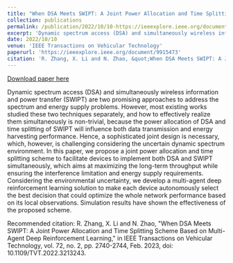 ```yaml
---
title: "When DSA Meets SWIPT: A Joint Power Allocation and Time Splitting Scheme Based on Multi-Agent Deep Reinforcement Learning"
collection: publications
permalink: /publication/2022/10/10-https://ieeexplore.ieee.org/document/9915473
excerpt: 'Dynamic spectrum access (DSA) and simultaneously wireless information and power transfer (SWIPT) are two promising approaches to address the spectrum and energy supply problems. However, most existing works studied these two techniques separately, and how to effectively realize them simultaneously is non-trivial, because the power allocation of DSA and time splitting of SWIPT will influence both data transmission and energy harvesting performance. Hence, a sophisticated joint design is necessary, which, however, is challenging considering the uncertain dynamic spectrum environment. In this paper, we propose a joint power allocation and time splitting scheme to facilitate devices to implement both DSA and SWIPT simultaneously, which aims at maximizing the long-term throughput while ensuring the interference limitation and energy supply requirements. Considering the environmental uncertainty, we develop a multi-agent deep reinforcement learning solution to make each device autonomously select the best decision that could optimize the whole network performance based on its local observations. Simulation results have shown the effectiveness of the proposed scheme.'
date: 2022/10/10
venue: 'IEEE Transactions on Vehicular Technology'
paperurl: 'https://ieeexplore.ieee.org/document/9915473'
citation: 'R. Zhang, X. Li and N. Zhao, &quot;When DSA Meets SWIPT: A Joint Power Allocation and Time Splitting Scheme Based on Multi-Agent Deep Reinforcement Learning,&quot; in IEEE Transactions on Vehicular Technology, vol. 72, no. 2, pp. 2740-2744, Feb. 2023, doi: 10.1109/TVT.2022.3213243.'
---
```


<a href='https://ieeexplore.ieee.org/document/9915473'>Download paper here</a>

Dynamic spectrum access (DSA) and simultaneously wireless information and power transfer (SWIPT) are two promising approaches to address the spectrum and energy supply problems. However, most existing works studied these two techniques separately, and how to effectively realize them simultaneously is non-trivial, because the power allocation of DSA and time splitting of SWIPT will influence both data transmission and energy harvesting performance. Hence, a sophisticated joint design is necessary, which, however, is challenging considering the uncertain dynamic spectrum environment. In this paper, we propose a joint power allocation and time splitting scheme to facilitate devices to implement both DSA and SWIPT simultaneously, which aims at maximizing the long-term throughput while ensuring the interference limitation and energy supply requirements. Considering the environmental uncertainty, we develop a multi-agent deep reinforcement learning solution to make each device autonomously select the best decision that could optimize the whole network performance based on its local observations. Simulation results have shown the effectiveness of the proposed scheme.

Recommended citation: R. Zhang, X. Li and N. Zhao, "When DSA Meets SWIPT: A Joint Power Allocation and Time Splitting Scheme Based on Multi-Agent Deep Reinforcement Learning," in IEEE Transactions on Vehicular Technology, vol. 72, no. 2, pp. 2740-2744, Feb. 2023, doi: 10.1109/TVT.2022.3213243.